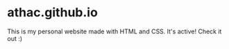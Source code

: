 # athac.github.io

This is my personal website made with HTML and CSS. It's active! Check it out :) 
